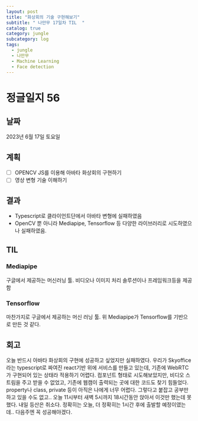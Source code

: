 ```yaml
---
layout: post
title: "화상회의 기술 구현해보기"
subtitle: " 나만무 17일차 TIL  "
catalog: true
category: jungle
subcategory: log
tags:
  - jungle
  - 나만무
  - Machine Learning
  - Face detection
---
```


# 정글일지 56

## 날짜

2023년 6월 17일 토요일

## 계획

- [ ] OPENCV JS를 이용해 아바타 화상회의 구현하기
- [ ] 영상 변형 기술 이해하기

## 결과

- Typescript로 클라이언트단에서 아바타 변형에 실패하였음
- OpenCV 뿐 아니라 Mediapipe, Tensorflow 등 다양한 라이브러리로 시도하였으나 실패하였음.

## TIL

### Mediapipe

구글에서 제공하는 머신러닝 툴. 비디오나 이미지 처리 솔루션이나 프레임워크등을 제공함

### Tensorflow

마찬가지로 구글에서 제공하는 머신 러닝 툴. 위 Mediapipe가 Tensorflow를 기반으로 만든 것 같다.

## 회고

오늘 반드시 아바타 화상회의 구현에 성공하고 싶었지만 실패하였다. 우리가 Skyoffice라는 typescript로 짜여진 react기반 위에 서비스를 만들고 있는데, 기존에 WebRTC가 구현되어 있는 상태라 적용하기 어렵다. 컴포넌트 형태로 시도해보았지만, 비디오 스트림을 주고 받을 수 없었고, 기존에 웹캠이 출력되는 곳에 대한 코드도 찾기 힘들었다. property나 class, private 등이 아직은 나에게 너무 어렵다. 그렇다고 붙잡고 공부만 하고 있을 수도 없고.. 오늘 11시부터 새벽 5시까지 18시간동안 앉아서 이것만 했는데 못했다. 내일 등산은 취소다. 정확히는 오늘, 더 정확히는 1시간 후에 출발할 예정이였는데.. 다음주엔 꼭 성공해야겠다.
